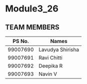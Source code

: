 # Module3_26
## TEAM MEMBERS
|  PS No.  |  Names  |
|----------|----------|
| 99007690 | Lavudya Shirisha
| 99007691 | Ravi Chitti
| 99007692 | Deepika R
| 99007693 | Navin V
